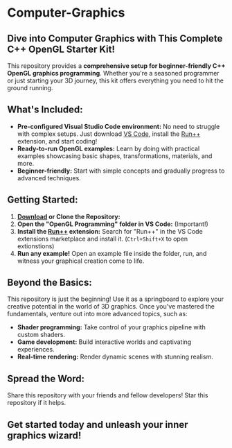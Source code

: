 # Computer-Graphics
##  Dive into Computer Graphics with This Complete C++ OpenGL Starter Kit!

This repository provides a **comprehensive setup for beginner-friendly C++ OpenGL graphics programming**. Whether you're a seasoned programmer or just starting your 3D journey, this kit offers everything you need to hit the ground running.

## **What's Included:**

* **Pre-configured Visual Studio Code environment:** No need to struggle with complex setups. Just download [VS Code](https://code.visualstudio.com/download), install the [Run++](https://marketplace.visualstudio.com/items?itemName=AlbinBD.run) extension, and start coding!
* **Ready-to-run OpenGL examples:** Learn by doing with practical examples showcasing basic shapes, transformations, materials, and more.
* **Beginner-friendly:** Start with simple concepts and gradually progress to advanced techniques.

## **Getting Started:**

1. **[Download](https://github.com/MdAlbinHossain/Computer-Graphics/archive/refs/heads/main.zip) or Clone the Repository:**
2. **Open the "OpenGL Programming" folder in VS Code:** (Important!)
3. **Install the [Run++](https://marketplace.visualstudio.com/items?itemName=AlbinBD.run) extension:** Search for "Run++" in the VS Code extensions marketplace and install it. (`Ctrl+Shift+X` to open extionstions)
4. **Run any example!** Open an example file inside the folder, run, and witness your graphical creation come to life.

## **Beyond the Basics:**

This repository is just the beginning! Use it as a springboard to explore your creative potential in the world of 3D graphics. Once you've mastered the fundamentals, venture out into more advanced topics, such as:

* **Shader programming:** Take control of your graphics pipeline with custom shaders.
* **Game development:** Build interactive worlds and captivating experiences.
* **Real-time rendering:** Render dynamic scenes with stunning realism.

## **Spread the Word:**

Share this repository with your friends and fellow developers! Star this repository if it helps.

## **Get started today and unleash your inner graphics wizard!**
